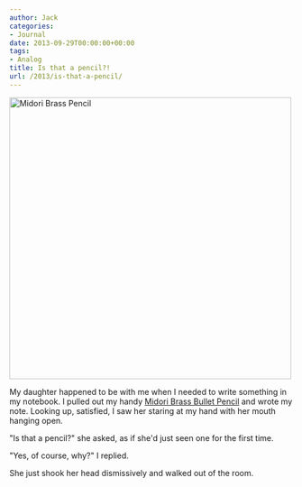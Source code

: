 ```yaml
---
author: Jack
categories:
- Journal
date: 2013-09-29T00:00:00+00:00
tags:
- Analog
title: Is that a pencil?!
url: /2013/is-that-a-pencil/
---
```


<img src="/img/2013/pencil.jpg" width="500" alt="Midori Brass Pencil" />

My daughter happened to be with me when I needed to write something in my notebook. I pulled out my handy [Midori Brass Bullet Pencil][1] and wrote my note. Looking up, satisfied, I saw her staring at my hand with her mouth hanging open.

"Is that a pencil?" she asked, as if she'd just seen one for the first time.

"Yes, of course, why?" I replied. 

She just shook her head dismissively and walked out of the room.

 [1]: http://www.jetpens.com/Midori-Brass-Bullet-Pencil-Holder-Gold/pd/8727